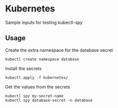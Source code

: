 # Kubernetes

Sample inputs for testing kubectl-spy

## Usage

Create the extra namespace for the database secret
```shell script
kubectl create namespace database
```

Install the secrets
```shell script
kubectl apply -f kubernetes/
```

Get the values from the secrets
```shell script
kubectl spy my-secret-name
kubectl spy database-secret -n database
```
